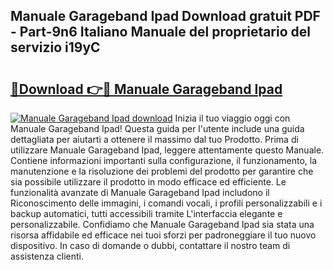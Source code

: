 ## Manuale Garageband Ipad Download gratuit PDF - Part-9n6 Italiano Manuale del proprietario del servizio i19yC

# <h2><a href="http://dfe99r.blite.top/?on=Manuale+Garageband+Ipad">🔗Download 👉🔴 Manuale Garageband Ipad</a></h2>

[![Manuale Garageband Ipad download](https://i.imgur.com/lujVjoI.png)](http://dfe99r.blite.top/?on=Manuale+Garageband+Ipad)
Inizia il tuo viaggio oggi con Manuale Garageband Ipad! Questa guida per l'utente include una guida dettagliata per aiutarti a ottenere il massimo dal tuo Prodotto. Prima di utilizzare Manuale Garageband Ipad, leggere attentamente questo Manuale. Contiene informazioni importanti sulla configurazione, il funzionamento, la manutenzione e la risoluzione dei problemi del prodotto per garantire che sia possibile utilizzare il prodotto in modo efficace ed efficiente. Le funzionalità avanzate di Manuale Garageband Ipad includono il Riconoscimento delle immagini, i comandi vocali, i profili personalizzabili e i backup automatici, tutti accessibili tramite L'interfaccia elegante e personalizzabile. Confidiamo che Manuale Garageband Ipad sia stata una risorsa affidabile ed efficace nei tuoi sforzi per padroneggiare il tuo nuovo dispositivo. In caso di domande o dubbi, contattare il nostro team di assistenza clienti.
